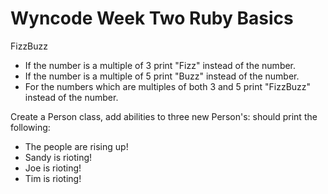 # Wyncode Week Two Ruby Basics


FizzBuzz
- If the number is a multiple of 3 print "Fizz" instead of the number.
- If the number is a multiple of 5 print "Buzz" instead of the number.
- For the numbers which are multiples of both 3 and 5 print "FizzBuzz" instead of the number.



Create a Person class, add abilities to three new Person's:
should print the following: 
- The people are rising up! 
- Sandy is rioting!
- Joe is rioting!
- Tim is rioting!



